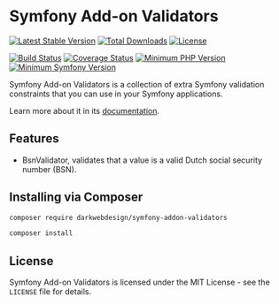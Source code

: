 # Symfony Add-on Validators

[![Latest Stable Version](https://poser.pugx.org/darkwebdesign/symfony-addon-validators/v/stable?format=flat)](https://packagist.org/packages/darkwebdesign/symfony-addon-validators)
[![Total Downloads](https://poser.pugx.org/darkwebdesign/symfony-addon-validators/downloads?format=flat)](https://packagist.org/packages/darkwebdesign/symfony-addon-validators)
[![License](https://poser.pugx.org/darkwebdesign/symfony-addon-validators/license?format=flat)](https://packagist.org/packages/darkwebdesign/symfony-addon-validators)

[![Build Status](https://travis-ci.org/darkwebdesign/symfony-addon-validators.svg?branch=2.3)](https://travis-ci.org/darkwebdesign/symfony-addon-validators?branch=2.3)
[![Coverage Status](https://codecov.io/gh/darkwebdesign/symfony-addon-validators/branch/2.3/graph/badge.svg)](https://codecov.io/gh/darkwebdesign/symfony-addon-validators)
[![Minimum PHP Version](https://img.shields.io/badge/php-%3E%3D%205.3-blue.svg)](https://php.net/)
[![Minimum Symfony Version](https://img.shields.io/badge/symfony-%3E%3D%202.3-green.svg)](https://symfony.com/)

Symfony Add-on Validators is a collection of extra Symfony validation constraints that you can use in your Symfony applications.

Learn more about it in its [documentation](https://github.com/darkwebdesign/symfony-addon-pack/blob/2.3/doc/reference/constraints.md).

## Features

* BsnValidator, validates that a value is a valid Dutch social security number (BSN).

## Installing via Composer

```bash
composer require darkwebdesign/symfony-addon-validators
```

```bash
composer install
```

## License

Symfony Add-on Validators is licensed under the MIT License - see the `LICENSE` file for details.
